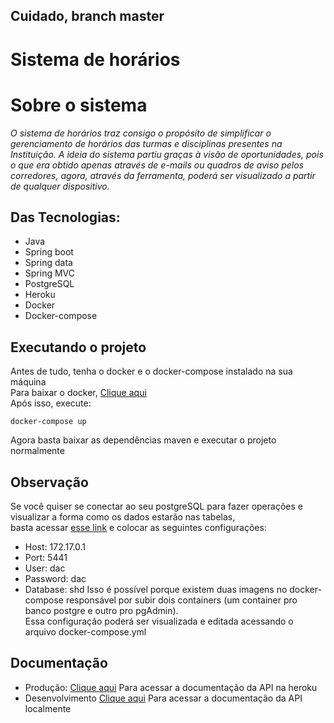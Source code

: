 ## Cuidado, branch master
# Sistema de horários
# Sobre o sistema

*O sistema de horários traz consigo o propósito de simplificar o gerenciamento de horários das turmas e disciplinas presentes na Instituição.
A ideia do sistema partiu graças à visão de oportunidades, pois o que era obtido apenas através de e-mails ou quadros de aviso pelos corredores, agora,
através da ferramenta, poderá ser visualizado a partir de qualquer dispositivo.*
## Das Tecnologias:
- Java
- Spring boot
- Spring data
- Spring MVC
- PostgreSQL
- Heroku
- Docker
- Docker-compose
## Executando o projeto

Antes de tudo, tenha o docker e o docker-compose instalado na sua máquina  
Para baixar o docker, [Clique aqui](https://docs.microsoft.com/pt-br/virtualization/windowscontainers/manage-docker/configure-docker-daemon)  
Após isso, execute:
```
docker-compose up
```
Agora basta baixar as dependências maven e executar o projeto normalmente

## Observação
Se você quiser se conectar ao seu postgreSQL para fazer operações e visualizar a forma como os dados estarão nas tabelas,   
basta acessar [esse link](localhost:15432) e colocar as seguintes configurações:  
- Host: 172.17.0.1
- Port: 5441
- User: dac
- Password: dac
- Database: shd
Isso é possível porque existem duas imagens no docker-compose responsável por subir dois containers (um container pro banco postgre e outro pro pgAdmin).  
Essa configuração poderá ser visualizada e editada acessando o arquivo docker-compose.yml

## Documentação
- Produção:  [Clique aqui](https://sistema-de-horario.herokuapp.com/swagger-ui.html#/) Para acessar a documentação da API na heroku
- Desenvolvimento  [Clique aqui](http://localhost:8080/swagger-ui.html#/) Para acessar a documentação da API localmente
